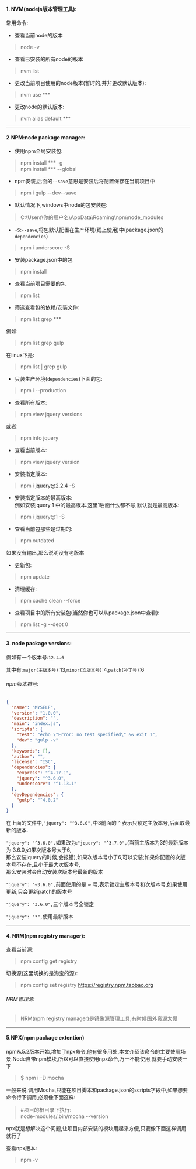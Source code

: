 #### 1. NVM(nodejs版本管理工具):

常用命令:

* 查看当前node的版本

> node -v

* 查看已安装的所有node的版本

> nvm list

* 更改当前项目使用的node版本(暂时的,并非更改默认版本):

> nvm use ***

* 更改node的默认版本:

> nvm alias default ***

---

#### 2.NPM:node package manager:

* 使用npm全局安装包:

> npm install *** -g  
> npm install *** --global

* npm安装,后面的`--save`意思是安装后将配置保存在当前项目中

> npm i gulp --dev--save

* 默认情况下,windows中node的包安装在:

> C:\Users\你的用户名\AppData\Roaming\npm\node_modules

* `-S`:`--save`,将包默认配置在生产环境(线上使用)中(package.json的`dependencies`)

> npm i underscore -S

* 安装package.json中的包

> npm install

* 查看当前项目需要的包

> npm list

* 筛选查看包的依赖/安装文件:

> npm list grep ***

例如:
> npm list grep gulp

在linux下是:
> npm list | grep gulp

* 只装生产环境(`dependencies`)下面的包:

> npm i --production

* 查看所有版本:

> npm view jquery versions

或者:

> npm info jquery

* 查看当前版本:

> npm view jquery version

* 安装指定版本:

> npm i jquery@2.2.4 -S

* 安装指定版本的最高版本:  
  例如安装jquery 1 中的最高版本.这里1后面什么都不写,默认就是最高版本:

> npm i jquery@1 -S

* 查看当前包那些是过期的:

> npm outdated

如果没有输出,那么说明没有老版本

* 更新包:

> npm update

* 清理缓存:

> npm cache clean --force

* 查看项目中的所有安装包(当然你也可以从package.json中查看):  
> npm list -g --dept 0






---

#### 3. node package versions:

例如有一个版本号:`12.4.6`

其中有:`major(主版本号)`:13,`minor(次版本号)`:4,`patch(补丁号)`:6

###### npm版本符号:

```json
{
  "name": "MYSELF",
  "version": "1.0.0",
  "description": "",
  "main": "index.js",
  "scripts": {
    "test": "echo \"Error: no test specified\" && exit 1",
    "dev": "gulp -v"
  },
  "keywords": [],
  "author": "",
  "license": "ISC",
  "dependencies": {
    "express": "^4.17.1",
    "jquery": "^3.6.0",
    "underscore": "^1.13.1"
  },
  "devDependencies": {
    "gulp": "^4.0.2"
  }
}
```  

在上面的文件中,`"jquery": "^3.6.0",`中3前面的 `^` 表示只锁定主版本号,后面取最新的版本.

`"jquery": "^3.6.0",`如果改为:`"jquery": "^3.7.0",`(当前主版本为3的最新版本为:3.6.0,如果次版本号大于6,  
那么安装jquery的时候,会报错),如果次版本号小于6,可以安装;如果你配置的次版本号不存在,且小于最大次版本号,  
那么安装时会自动安装次版本号最新的版本

`"jquery": "~3.6.0",`前面使用的是 ~ 号,表示锁定主版本号和次版本号,如果使用更新,只会更新patch的版本号

`"jquery": "3.6.0",`三个版本号全锁定

`"jquery": "*",`使用最新版本


---

#### 4. NRM(npm registry manager):

查看当前源:
> npm config get registry

切换源(这里切换的是淘宝的源):
> npm config set registry https://registry.npm.taobao.org  

###### NRM管理源:  
> NRM(npm registry manager)是镜像源管理工具,有时候国外资源太慢

---

#### 5.NPX(npm package extention)  
npm从5.2版本开始,增加了npx命令,他有很多用处,本文介绍该命令的主要使用场景.Node自带npm模块,所以可以直接使用npx命令,万一不能使用,就要手动安装一下  
> $ npm i -D mocha

一般来说,调用Mocha,只能在项目脚本和package.json的scripts字段中,如果想要命令行下调用,必须像下面这样:  

> #项目的根目录下执行:  
> node-modules/.bin/mocha --version

npx就是想解决这个问题,让项目内部安装的模块用起来方便,只要像下面这样调用就行了

查看npx版本: 
> npm -v































